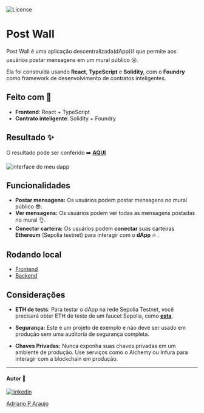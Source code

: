   <img  src="https://img.shields.io/static/v1?label=license&message=MIT&color=5965E0&labelColor=121214" alt="License">

# Post Wall

Post Wall é uma aplicação descentralizada(dApp)⛓ que permite aos usuários postar mensagens em um mural público 😮.

Ela foi construída usando **React**, **TypeScript** e **Solidity**, com o **Foundry** como framework de desenvolvimento de contratos inteligentes.

## Feito com 🔨

- **Frontend**: React + TypeScript
- **Contrato inteligente**: Solidity + Foundry

## Resultado  ✨

O resultado pode ser conferido ➡️ [**AQUI**](https://post-wall-iota.vercel.app/)

![interface do meu dapp](./assets/interface.png)

## Funcionalidades

- **Postar mensagens:** Os usuários podem postar mensagens no mural público 😎.
- **Ver mensagens:** Os usuários podem ver todas as mensagens postadas no mural 👌.
- **Conectar carteira:** Os usuários podem **conectar** suas carteiras **Ethereum** (Sepolia testnet) para interagir com o **dApp** 🔥 .


## Rodando local

- [Frontend](./frontend/README.md)
- [Backend](./dapp/README.md)

## Considerações

- **ETH de tests**: Para testar o dApp na rede Sepolia Testnet, você precisará obter ETH de teste de um faucet Sepolia, como [**esta**](https://cloud.google.com/application/web3/faucet/ethereum/sepolia).

- **Segurança:** Este é um projeto de exemplo e não deve ser usado em produção sem uma auditoria de segurança completa.
- **Chaves Privadas:** Nunca exponha suas chaves privadas em um ambiente de produção. Use serviços como o Alchemy ou Infura para interagir com a blockchain em produção.

---

#### Autor 👷



[![linkedin](https://media.licdn.com/dms/image/v2/D4D03AQECqr5B1AId3g/profile-displayphoto-shrink_200_200/B4DZaBjygMG4Ag-/0/1745930365293?e=1752105600&v=beta&t=snobVRlYH3Soz40jdwWhyy8Nw4WqN501wVjiuxWl56s)](https://www.linkedin.com/in/araujocode/)

[Adriano P Araujo](https://www.linkedin.com/in/araujocode/)
